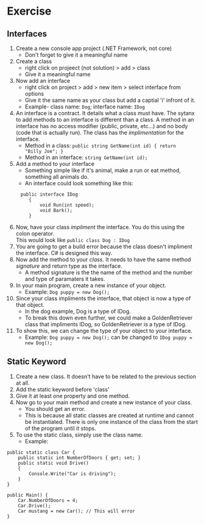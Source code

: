 ﻿Exercise
==================
Interfaces
-------
1. Create a new console app project (.NET Framework, not core)
	- Don't forget to give it a meaningful name
2. Create a class
	- right click on projeect (not solution) > add > class
	- Give it a meaningful name
3. Now add an interface
	- right click on project > add > new item > select interface from options
	- Give it the same name as your class but add a captial 'i' infront of it.  
	- Example- class name: <code>Dog</code>; interface name: <code>IDog</code>
4. An interface is a contract.  It details what a class must have.  The sytanx to add methods to an 
interface is different than a class.  A method in an interface has no access modifier (public,
private, etc...) and no body (code that is actually run).  The class has the *implimentation* for
the interface.
	- Method in a class: <code>public string GetName(int id) { return "Billy Joe"; } </code>
	- Method in an interface: <code>string GetName(int id); </code>
5. Add a method to your interface
   - Something simple like if it's animal, make a run or eat method, something all animals do.
   - An interface could look something like this:
```
	 public interface IDog 
		{
			void Run(int speed);
			void Bark();
		}
```
6. Now, have your class *impliment* the interface.  You do this using the colon operator.  
This would look like <code>public class Dog : IDog </code>
7. You are going to get a build error because the class doesn't impliment the interface.  C# is
designed this way.
8. Now add the method to your *class*.  It needs to have the same method *signature* 
   and return type as the interface.
   - A method signature is the the name of the method and the number and type of 
	 paramaters it takes.
9. In your main program, create a new instance of your object.
	- Example: <code>Dog puppy = new Dog();</code>
10.  Since your class impliments the interface, that object is now a type of that object.
	 - In the dog example, Dog is a type of IDog.  
	 - To break this down even further, we could make a GoldenRetriever class that impliments
	 IDog, so GoldenRetriever is a type of IDog.
11. To show this, we can change the type of your object to your interface.
	- Example: <code>Dog puppy = new Dog();</code> can be changed to <code>IDog puppy = new Dog();</code>

Static Keyword
------
1. Create a new class.  It doesn't have to be related to the previous section at all.
2. Add the static keyword before 'class'
3. Give it at least one property and one method.
4. Now go to your main method and create a new instance of your class.
   - You should get an error.
   - This is because all static classes are created at runtime and cannot be instantiated. 
   There is only one instance of the class from the start of the program until it stops.
5. To use the static class, simply use the class name.
	- Example:
```
public static class Car { 
	public static int NumberOfDoors { get; set; }
	public static void Drive()
	{
		Console.Write("Car is driving");
	}
}

public Main() {
	Car.NumberOfDoors = 4;
	Car.Drive();
	Car mustang = new Car(); // This will error
}
```
